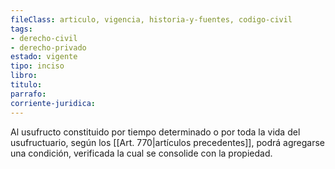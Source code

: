 ```yaml
---
fileClass: articulo, vigencia, historia-y-fuentes, codigo-civil
tags:
- derecho-civil
- derecho-privado
estado: vigente
tipo: inciso
libro:
titulo:
parrafo:
corriente-juridica:
---
```

Al usufructo constituido por tiempo determinado o por toda la vida del usufructuario, según los [[Art. 770|artículos precedentes]], podrá agregarse una condición, verificada la cual se consolide con la propiedad.